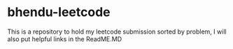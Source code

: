 # bhendu-leetcode
This is a repository to hold my leetcode submission sorted by problem, I will also put helpful links in the ReadME.MD
